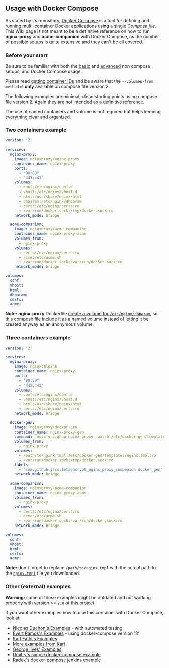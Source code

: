 ## Usage with Docker Compose

As stated by its repository, [Docker Compose](https://github.com/docker/compose) is a tool for defining and running multi-container Docker applications using a single _Compose file_. This Wiki page is not meant to be a definitive reference on how to run **nginx-proxy** and **acme-companion** with Docker Compose, as the number of possible setups is quite extensive and they can't be all covered.

### Before your start

Be sure to be familiar with both the [basic](./Basic-usage.md) and [advanced](./Advanced-usage.md) non compose setups, and Docker Compose usage.

Please read [getting container IDs](./Getting-containers-IDs.md) and be aware that the `--volumes-from method` is **only** available on compose file version 2.

The following examples are minimal, clean starting points using compose file version 2. Again they are not intended as a definitive reference.

The use of named containers and volume is not required but helps keeping everything clear and organized.

### Two containers example

```yaml
version: '2'

services:
  nginx-proxy:
    image: nginxproxy/nginx-proxy
    container_name: nginx-proxy
    ports:
      - "80:80"
      - "443:443"
    volumes:
      - conf:/etc/nginx/conf.d
      - vhost:/etc/nginx/vhost.d
      - html:/usr/share/nginx/html
      - dhparam:/etc/nginx/dhparam
      - certs:/etc/nginx/certs:ro
      - /var/run/docker.sock:/tmp/docker.sock:ro
    network_mode: bridge

  acme-companion:
    image: nginxproxy/acme-companion
    container_name: nginx-proxy-acme
    volumes_from:
      - nginx-proxy
    volumes:
      - certs:/etc/nginx/certs:rw
      - acme:/etc/acme.sh
      - /var/run/docker.sock:/var/run/docker.sock:ro
    network_mode: bridge

volumes:
  conf:
  vhost:
  html:
  dhparam:
  certs:
  acme:
```

**Note:** **nginx-proxy** Dockerfile [create a volume for `/etc/nginx/dhparam`](https://github.com/nginx-proxy/nginx-proxy/blob/e80fc0b304bcbcf703d86392394c1a5adb823e3c/Dockerfile#L34), so this compose file include it as a named volume instead of letting it be created anyway as an anonymous volume.

### Three containers example

```yaml
version: '2'

services:
  nginx-proxy:
    image: nginx:alpine
    container_name: nginx-proxy
    ports:
      - "80:80"
      - "443:443"
    volumes:
      - conf:/etc/nginx/conf.d
      - vhost:/etc/nginx/vhost.d
      - html:/usr/share/nginx/html
      - certs:/etc/nginx/certs:ro
    network_mode: bridge

  docker-gen:
    image: nginxproxy/docker-gen
    container_name: nginx-proxy-gen
    command: -notify-sighup nginx-proxy -watch /etc/docker-gen/templates/nginx.tmpl /etc/nginx/conf.d/default.conf
    volumes_from:
      - nginx-proxy
    volumes:
      - /path/to/nginx.tmpl:/etc/docker-gen/templates/nginx.tmpl:ro
      - /var/run/docker.sock:/tmp/docker.sock:ro
    labels:
      - "com.github.jrcs.letsencrypt_nginx_proxy_companion.docker_gen"
    network_mode: bridge

  acme-companion:
    image: nginxproxy/acme-companion
    container_name: nginx-proxy-acme
    volumes_from:
      - nginx-proxy
    volumes:
      - certs:/etc/nginx/certs:rw
      - acme:/etc/acme.sh
      - /var/run/docker.sock:/var/run/docker.sock:ro
    network_mode: bridge

volumes:
  conf:
  vhost:
  html:
  certs:
  acme:
```

**Note:** don't forget to replace `/path/to/nginx.tmpl` with the actual path to the [`nginx.tmpl`](https://raw.githubusercontent.com/nginx-proxy/nginx-proxy/main/nginx.tmpl) file you downloaded.

### Other (external) examples

**Warning:** some of those examples might be outdated and not working properly with version >= `2.0` of this project.

If you want other examples how to use this container with Docker Compose, look at:

* [Nicolas Duchon's Examples](https://github.com/buchdag/letsencrypt-nginx-proxy-companion-compose) - with automated testing
* [Evert Ramos's Examples](https://github.com/evertramos/docker-compose-letsencrypt-nginx-proxy-companion) - using docker-compose version '3'
* [Karl Fathi's Examples](https://github.com/fatk/docker-letsencrypt-nginx-proxy-companion-examples)
* [More examples from Karl](https://github.com/pixelfordinner/pixelcloud-docker-apps/tree/master/nginx-proxy)
* [George Ilyes' Examples](https://github.com/gilyes/docker-nginx-letsencrypt-sample)
* [Dmitry's simple docker-compose example](https://github.com/dmitrym0/simple-lets-encrypt-docker-compose-sample)
* [Radek's docker-compose jenkins example](https://github.com/dataminelab/docker-jenkins-nginx-letsencrypt)
